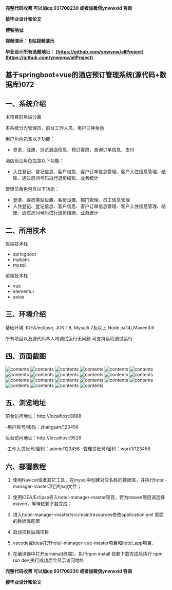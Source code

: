 **完整代码收费  可以加qq 931708230 或者加微信ynwwxid 咨询**

**接毕业设计和论文**

**[博客地址](https://blog.csdn.net/2303_76227485/article/details/130662137)**

**视频演示：
[B站视频演示](https://space.bilibili.com/384537280)**

**毕业设计所有选题地址：
[https://github.com/ynwynw/allProject](https://github.com/ynwynw/allProject)**

## 基于springboot+vue的酒店预订管理系统(源代码+数据库)072

## 一、系统介绍
本项目前后端分离

本系统分为管理员、前台工作人员、用户三种角色

用户角色包含以下功能：
- 登录、注册、浏览酒店信息、预订客房、查询订单信息、支付

酒店前台角色包含以下功能：
- 入住登记、登记信息、客户信息、客户订单信息管理、客户入住信息管理、结账、通过房间号码进行退房结账、业务统计

管理员角色包含以下功能：
- 登录、客房类型设置、客房设置、部门管理、员工信息管理
- 入住登记、登记信息、客户信息、客户订单信息管理、客户入住信息管理、结账、通过房间号码进行退房结账、业务统计

## 二、所用技术

后端技术栈：

- springboot
- mybatis
- mysql

前端技术栈：

- vue
- elementui
- axios



## 三、环境介绍

基础环境 :IDEA/eclipse, JDK 1.8, Mysql5.7及以上,Node.js(14),Maven3.6

所有项目以及源代码本人均调试运行无问题 可支持远程调试运行

## 四、页面截图

![contents](./picture/picture1.png)
![contents](./picture/picture2.png)
![contents](./picture/picture3.png)
![contents](./picture/picture4.png)
![contents](./picture/picture5.png)
![contents](./picture/picture6.png)
![contents](./picture/picture7.png)
![contents](./picture/picture8.png)
![contents](./picture/picture9.png)
![contents](./picture/picture10.png)
![contents](./picture/picture11.png)
![contents](./picture/picture12.png)
![contents](./picture/picture13.png)
![contents](./picture/picture14.png)
![contents](./picture/picture15.png)
![contents](./picture/picture16.png)
![contents](./picture/picture17.png)
![contents](./picture/picture18.png)
![contents](./picture/picture19.png)
![contents](./picture/picture20.png)
![contents](./picture/picture21.png)
![contents](./picture/picture22.png)

## 五、浏览地址
前台访问地址：http://localhost:8888

-用户账号/密码：zhangsan/123456

后台访问地址：http://localhost:9528

-工作人员账号/密码：admin/123456
-管理员账号/密码：work1/123456

## 六、部署教程

1. 使用Navicat或者其它工具，在mysql中创建对应名称的数据库，并执行hotel-manager-master项目的sql文件；

2. 使用IDEA/Eclipse导入hotel-manager-master项目，若为maven项目请选择maven，等待依赖下载完成；

3. 进入hotel-manager-master/src/main/resources修改application.yml 里面的数据库配置

4. 启动项目后端项目

5. vscode或idea打开hotel-manager-vue-master项目和hotel_app项目，

6. 在编译器中打开terminal(终端)，执行npm install 依赖下载完成后执行 npm run dev,执行成功后会显示访问地址

**完整代码收费  可以加qq 931708230 或者加微信ynwwxid 咨询**

**接毕业设计和论文**





